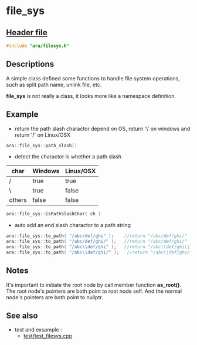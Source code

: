# file_sys

## [Header file](../ara/filesys.h)

~~~C++
#include "ara/filesys.h"
~~~

## Descriptions

A simple class defined some functions to handle file system operations, such as split path name, unlink file, etc.

**file_sys** is not really a class, it looks more like a namespace definition.

## Example

* return the path slash charactor depend on OS, return '\\' on windows and return '/' on Linux/OSX
~~~C++
ara::file_sys::path_slash()
~~~

* detect the charactor is whether a path slash.

| char | Windows | Linux/OSX |
|------|---------|-----------|
|   /  |   true  |  true     |
|  \\  |   true  |  false    |
|others|   false |  false    |
~~~C++
ara::file_sys::isPathSlashChar( ch )
~~~

* auto add an end slash charactor to a path string
~~~C++
ara::file_sys::to_path( "/abc/def/ghi" );    //return "/abc/def/ghi/"
ara::file_sys::to_path( "/abc/def/ghi/" );   //return "/abc/def/ghi/"
ara::file_sys::to_path( "/abc\\def/ghi" );   //return "/abc\\def/ghi\\"
ara::file_sys::to_path( "/abc\\def/ghi/" );   //return "/abc\\def/ghi/"
~~~



## Notes

It's important to initiate the root node by call member function **as_root()**. The root node's pointers are both point to root node self. And the normal node's pointers are both point to nullptr.

## See also

* test and exsample :
  * [test/test_filesys.cpp](../test/test_filesys.cpp)
